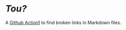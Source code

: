 # _Tou?_

A [Github Action1](https://docs.github.com/en/actions) to find broken links in Markdown files.
